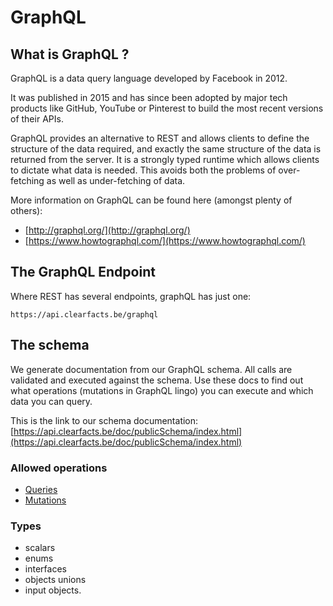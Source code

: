 # GraphQL

## What is GraphQL ?

GraphQL is a data query language developed by Facebook in 2012.

It was published in 2015 and has since been adopted by major tech products like GitHub, YouTube or Pinterest to build the most recent versions of their APIs.

GraphQL provides an alternative to REST and allows clients to define the structure of the data required, and exactly the same structure of the data is returned from the server.  It is a strongly typed runtime which allows clients to dictate what data is needed. This avoids both the problems of over-fetching as well as under-fetching of data.

More information on GraphQL can be found here (amongst plenty of others): 

* [http://graphql.org/](http://graphql.org/)
* [https://www.howtographql.com/](https://www.howtographql.com/)


## The GraphQL Endpoint

Where REST has several endpoints, graphQL has just one:

`https://api.clearfacts.be/graphql`

## The schema

We generate documentation from our GraphQL schema. All calls are validated and executed against the schema.
Use these docs to find out what operations (mutations in GraphQL lingo) you can execute and which data you can query.

This is the link to our schema documentation:
[https://api.clearfacts.be/doc/publicSchema/index.html](https://api.clearfacts.be/doc/publicSchema/index.html)

### Allowed operations

* [Queries](https://api.clearfacts.be/doc/publicSchema/query.doc.html)
* [Mutations](https://api.clearfacts.be/doc/publicSchema/mutation.doc.html)

### Types

* scalars
* enums
* interfaces
* objects unions
* input objects. 